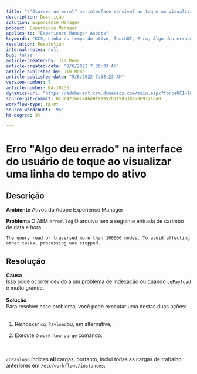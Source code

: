 ```yaml
---
title: "\"Ocorreu um erro\" na interface sensível ao toque ao visualizar uma linha do tempo do ativo"
description: Descrição
solution: Experience Manager
product: Experience Manager
applies-to: "Experience Manager Assets"
keywords: "KCS, Linha do tempo do ativo, TouchUI, Erro, Algo deu errado, AEM, Adobe Experience Manager, 6.3"
resolution: Resolution
internal-notes: null
bug: false
article-created-by: Jim Menn
article-created-date: "9/6/2022 7:36:33 AM"
article-published-by: Jim Menn
article-published-date: "9/6/2022 7:38:23 AM"
version-number: 7
article-number: KA-10235
dynamics-url: "https://adobe-ent.crm.dynamics.com/main.aspx?forceUCI=1&pagetype=entityrecord&etn=knowledgearticle&id=8dbc5d9e-b62d-ed11-9db1-0022480866ad"
source-git-commit: 0c3e421beca46d9fe1952b1f98538a50697216a0
workflow-type: tm+mt
source-wordcount: '95'
ht-degree: 3%

---
```


# Erro &quot;Algo deu errado&quot; na interface do usuário de toque ao visualizar uma linha do tempo do ativo

## Descrição


<b>Ambiente</b>
Ativos da Adobe Experience Manager

<b>Problema</b>
O AEM `error.log` O arquivo tem a seguinte entrada de carimbo de data e hora:


```
The query read or traversed more than 100000 nodes. To avoid affecting other tasks, processing was stopped.
```



## Resolução

<b>Causa</b><br>Isso pode ocorrer devido a um problema de indexação ou quando `cqPayload` é muito grande. <br> <br><b>Solução</b><br>Para resolver esse problema, você pode executar uma destas duas ações: <br> <br>
1. Reindexar `cq:Payload`ou, em alternativa,


2. Execute o `workflow purge` comando.

<br> <br>`cqPayload` índices <b>all</b> cargas, portanto, inclui todas as cargas de trabalho anteriores em `/etc/workflows/instances`.
